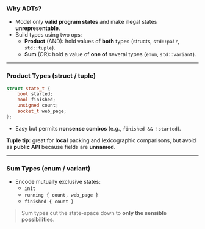 ### **Why ADTs?**
- Model only **valid program states** and make illegal states **unrepresentable**.
- Build types using two ops:
  - **Product** (AND): hold values of **both** types (structs, `std::pair`, `std::tuple`).
  - **Sum** (OR): hold a value of **one of** several types (`enum`, `std::variant`).

---

### **Product Types (struct / tuple)**
```cpp
struct state_t {
    bool started;
    bool finished;
    unsigned count;
    socket_t web_page;
};
```
- Easy but permits **nonsense combos** (e.g., `finished && !started`).

**Tuple tip:** great for **local** packing and lexicographic comparisons, but avoid as **public API** because fields are **unnamed**.

---

### **Sum Types (enum / variant)**
- Encode mutually exclusive states:
  - `init`
  - `running { count, web_page }`
  - `finished { count }`

> Sum types cut the state-space down to **only the sensible possibilities**.
